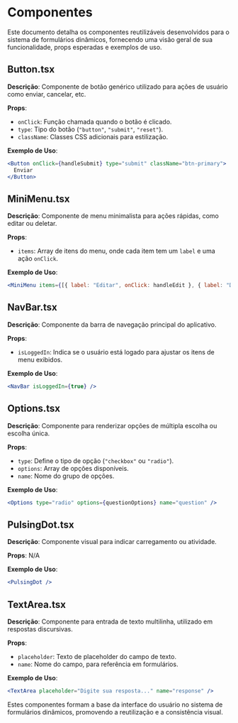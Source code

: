 
# Componentes

Este documento detalha os componentes reutilizáveis desenvolvidos para o sistema de formulários dinâmicos, fornecendo uma visão geral de sua funcionalidade, props esperadas e exemplos de uso.

## Button.tsx

**Descrição**: Componente de botão genérico utilizado para ações de usuário como enviar, cancelar, etc.

**Props**:
- `onClick`: Função chamada quando o botão é clicado.
- `type`: Tipo do botão (`"button"`, `"submit"`, `"reset"`).
- `className`: Classes CSS adicionais para estilização.

**Exemplo de Uso**:
```jsx
<Button onClick={handleSubmit} type="submit" className="btn-primary">
  Enviar
</Button>
```

## MiniMenu.tsx

**Descrição**: Componente de menu minimalista para ações rápidas, como editar ou deletar.

**Props**:
- `items`: Array de itens do menu, onde cada item tem um `label` e uma ação `onClick`.

**Exemplo de Uso**:
```jsx
<MiniMenu items={[{ label: "Editar", onClick: handleEdit }, { label: "Deletar", onClick: handleDelete }]} />
```

## NavBar.tsx

**Descrição**: Componente da barra de navegação principal do aplicativo.

**Props**:
- `isLoggedIn`: Indica se o usuário está logado para ajustar os itens de menu exibidos.

**Exemplo de Uso**:
```jsx
<NavBar isLoggedIn={true} />
```

## Options.tsx

**Descrição**: Componente para renderizar opções de múltipla escolha ou escolha única.

**Props**:
- `type`: Define o tipo de opção (`"checkbox"` ou `"radio"`).
- `options`: Array de opções disponíveis.
- `name`: Nome do grupo de opções.

**Exemplo de Uso**:
```jsx
<Options type="radio" options={questionOptions} name="question" />
```

## PulsingDot.tsx

**Descrição**: Componente visual para indicar carregamento ou atividade.

**Props**: N/A

**Exemplo de Uso**:
```jsx
<PulsingDot />
```

## TextArea.tsx

**Descrição**: Componente para entrada de texto multilinha, utilizado em respostas discursivas.

**Props**:
- `placeholder`: Texto de placeholder do campo de texto.
- `name`: Nome do campo, para referência em formulários.

**Exemplo de Uso**:
```jsx
<TextArea placeholder="Digite sua resposta..." name="response" />
```

Estes componentes formam a base da interface do usuário no sistema de formulários dinâmicos, promovendo a reutilização e a consistência visual.
